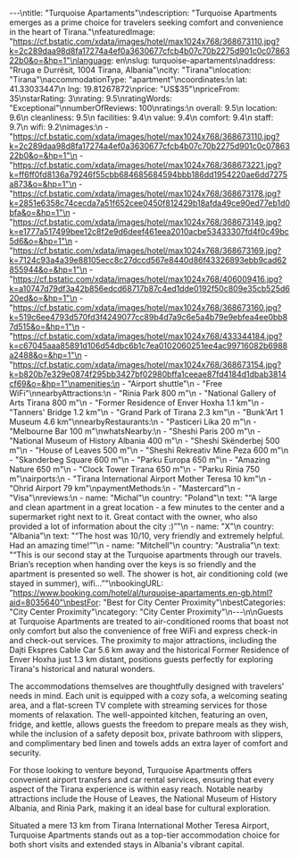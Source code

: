 ---\ntitle: "Turquoise Apartaments"\ndescription: "Turquoise Apartments emerges as a prime choice for travelers seeking comfort and convenience in the heart of Tirana."\nfeaturedImage: "https://cf.bstatic.com/xdata/images/hotel/max1024x768/368673110.jpg?k=2c289daa98d8fa17274a4ef0a3630677cfcb4b07c70b2275d901c0c0786322b0&o=&hp=1"\nlanguage: en\nslug: turquoise-apartaments\naddress: "Rruga e Durrësit, 1004 Tirana, Albania"\ncity: "Tirana"\nlocation: "Tirana"\naccommodationType: "apartment"\ncoordinates:\n  lat: 41.33033447\n  lng: 19.81267872\nprice: "US$35"\npriceFrom: 35\nstarRating: 3\nrating: 9.5\nratingWords: "Exceptional"\nnumberOfReviews: 100\nratings:\n  overall: 9.5\n  location: 9.6\n  cleanliness: 9.5\n  facilities: 9.4\n  value: 9.4\n  comfort: 9.4\n  staff: 9.7\n  wifi: 9.2\nimages:\n  - "https://cf.bstatic.com/xdata/images/hotel/max1024x768/368673110.jpg?k=2c289daa98d8fa17274a4ef0a3630677cfcb4b07c70b2275d901c0c0786322b0&o=&hp=1"\n  - "https://cf.bstatic.com/xdata/images/hotel/max1024x768/368673221.jpg?k=ff6ff0fd8136a79246f55cbb684685684594bbb186dd1954220ae6dd7275a873&o=&hp=1"\n  - "https://cf.bstatic.com/xdata/images/hotel/max1024x768/368673178.jpg?k=2851e6358c74cecda7a51f652cee0450f812429b18afda49ce90ed77eb1d0bfa&o=&hp=1"\n  - "https://cf.bstatic.com/xdata/images/hotel/max1024x768/368673149.jpg?k=e1777a517499bee12c8f2e9d6deef461eea2010acbe53433307fd4f0c49bc5d6&o=&hp=1"\n  - "https://cf.bstatic.com/xdata/images/hotel/max1024x768/368673169.jpg?k=7124c93a4a39e88105ecc8c27dccd567e8440d86f43326893ebb9cad62855944&o=&hp=1"\n  - "https://cf.bstatic.com/xdata/images/hotel/max1024x768/406009416.jpg?k=a10747d79df3a42b856edcd68717b87c4ed1dde0192f50c809e35cb525d620ed&o=&hp=1"\n  - "https://cf.bstatic.com/xdata/images/hotel/max1024x768/368673160.jpg?k=519c6ee4793d570fd3f4249077cc89b4d7a9c6e5a4b79e9ebfea4ee0bb87d515&o=&hp=1"\n  - "https://cf.bstatic.com/xdata/images/hotel/max1024x768/433344184.jpg?k=c67045aaa85891d106d54dbc6b1c7ea0102060251ee4ac99716082b6988a2488&o=&hp=1"\n  - "https://cf.bstatic.com/xdata/images/hotel/max1024x768/368673154.jpg?k=b820b7e329e0874f295bb3427bf02980bffa1ceeae87fd4184d1dbab3814cf69&o=&hp=1"\namenities:\n  - "Airport shuttle"\n  - "Free WiFi"\nnearbyAttractions:\n  - "Rinia Park 800 m"\n  - "National Gallery of Arts Tirana 800 m"\n  - "Former Residence of Enver Hoxha 1.1 km"\n  - "Tanners' Bridge 1.2 km"\n  - "Grand Park of Tirana 2.3 km"\n  - "Bunk'Art 1 Museum 4.6 km"\nnearbyRestaurants:\n  - "Pasticeri Lika 20 m"\n  - "Melbourne Bar 100 m"\nwhatsNearby:\n  - "Sheshi Paris 200 m"\n  - "National Museum of History Albania 400 m"\n  - "Sheshi Skënderbej 500 m"\n  - "House of Leaves 500 m"\n  - "Sheshi Rekreativ Mine Peza 600 m"\n  - "Skanderbeg Square 600 m"\n  - "Parku Europa 650 m"\n  - "Amazing Nature 650 m"\n  - "Clock Tower Tirana 650 m"\n  - "Parku Rinia 750 m"\nairports:\n  - "Tirana International Airport Mother Teresa 10 km"\n  - "Ohrid Airport 79 km"\npaymentMethods:\n  - "Mastercard"\n  - "Visa"\nreviews:\n  - name: "Michal"\n    country: "Poland"\n    text: "“A large and clean apartment in a great location - a few minutes to the center and a supermarket right next to it. Great contact with the owner, who also provided a lot of information about the city :)”"\n  - name: "X"\n    country: "Albania"\n    text: "“The host was 10/10, very friendly and extremely helpful.
Had an amazing time!”"\n  - name: "Mitchell"\n    country: "Australia"\n    text: "“This is our second stay at the Turquoise apartments through our travels. Brian’s reception when handing over the keys is so friendly and the apartment is presented so well. The shower is hot, air conditioning cold (we stayed in summer), wifi...”"\nbookingURL: "https://www.booking.com/hotel/al/turquoise-apartaments.en-gb.html?aid=8035640"\nbestFor: "Best for City Center Proximity"\nbestCategories: "City Center Proximity"\ncategory: "City Center Proximity"\n---\n\nGuests at Turquoise Apartments are treated to air-conditioned rooms that boast not only comfort but also the convenience of free WiFi and express check-in and check-out services. The proximity to major attractions, including the Dajti Ekspres Cable Car 5.6 km away and the historical Former Residence of Enver Hoxha just 1.3 km distant, positions guests perfectly for exploring Tirana's historical and natural wonders.

The accommodations themselves are thoughtfully designed with travelers' needs in mind. Each unit is equipped with a cozy sofa, a welcoming seating area, and a flat-screen TV complete with streaming services for those moments of relaxation. The well-appointed kitchen, featuring an oven, fridge, and kettle, allows guests the freedom to prepare meals as they wish, while the inclusion of a safety deposit box, private bathroom with slippers, and complimentary bed linen and towels adds an extra layer of comfort and security.

For those looking to venture beyond, Turquoise Apartments offers convenient airport transfers and car rental services, ensuring that every aspect of the Tirana experience is within easy reach. Notable nearby attractions include the House of Leaves, the National Museum of History Albania, and Rinia Park, making it an ideal base for cultural exploration.

Situated a mere 13 km from Tirana International Mother Teresa Airport, Turquoise Apartments stands out as a top-tier accommodation choice for both short visits and extended stays in Albania's vibrant capital.